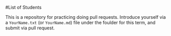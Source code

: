 #List of Students

This is a repository for practicing doing pull requests. Introduce yourself via a `YourName.txt` (or `YourName.md`) file under the foulder for this term, and submit via pull request. 
